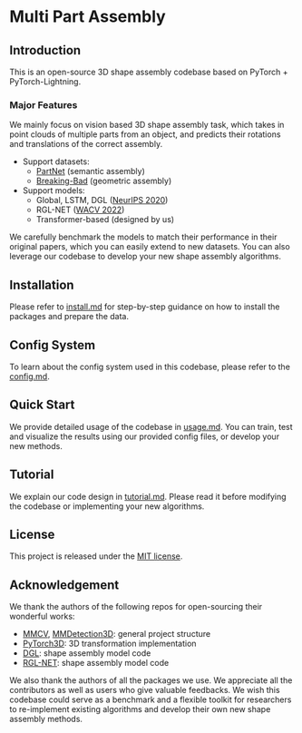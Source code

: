 # Multi Part Assembly

## Introduction

This is an open-source 3D shape assembly codebase based on PyTorch + PyTorch-Lightning.

### Major Features

We mainly focus on vision based 3D shape assembly task, which takes in point clouds of multiple parts from an object, and predicts their rotations and translations of the correct assembly.

-   Support datasets:
    -   [PartNet](https://partnet.cs.stanford.edu/) (semantic assembly)
    -   [Breaking-Bad](https://breaking-bad-dataset.github.io/) (geometric assembly)
-   Support models:
    -   Global, LSTM, DGL ([NeurIPS 2020](https://arxiv.org/pdf/2006.07793.pdf))
    -   RGL-NET ([WACV 2022](https://arxiv.org/pdf/2107.12859.pdf))
    -   Transformer-based (designed by us)

We carefully benchmark the models to match their performance in their original papers, which you can easily extend to new datasets.
You can also leverage our codebase to develop your new shape assembly algorithms.

## Installation

Please refer to [install.md](docs/install.md) for step-by-step guidance on how to install the packages and prepare the data.

## Config System

To learn about the config system used in this codebase, please refer to the [config.md](docs/config.md).

## Quick Start

We provide detailed usage of the codebase in [usage.md](docs/usage.md).
You can train, test and visualize the results using our provided config files, or develop your new methods.

## Tutorial

We explain our code design in [tutorial.md](docs/tutorial.md).
Please read it before modifying the codebase or implementing your new algorithms.

## License

This project is released under the [MIT license](LICENSE).

## Acknowledgement

We thank the authors of the following repos for open-sourcing their wonderful works:

-   [MMCV](https://github.com/open-mmlab/mmcv), [MMDetection3D](https://github.com/open-mmlab/mmdetection3d): general project structure
-   [PyTorch3D](https://github.com/facebookresearch/pytorch3d): 3D transformation implementation
-   [DGL](https://github.com/hyperplane-lab/Generative-3D-Part-Assembly): shape assembly model code
-   [RGL-NET](https://github.com/absdnd/RGL_NET_Progressive_Part_Assembly): shape assembly model code

We also thank the authors of all the packages we use.
We appreciate all the contributors as well as users who give valuable feedbacks.
We wish this codebase could serve as a benchmark and a flexible toolkit for researchers to re-implement existing algorithms and develop their own new shape assembly methods.
